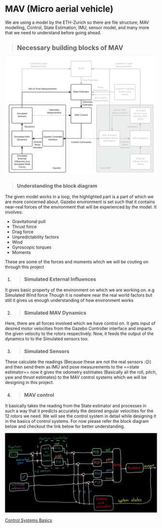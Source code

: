 # MAV (Micro aerial vehicle)
We are using a model by the ETH-Zurich so there are file structure, MAV modelling, Control, State Estimation, IMU, sensor model, and many more that we need to understand before going ahead.

> ## Necessary building blocks of MAV

![Block Diagram](Images/MAV_Block_Diagram.png "Image")

> ### Understanding the block diagram

The given model works in a loop, the highlighted part is a part of which we are more concerned about. Gazebo environment is set such that it contains near-real forces of the environment that will be experienced by the model. It involves:
* Gravitational pull
* Thrust force
* Drag force
* Unpredictability factors
* Wind
* Gyroscopic torques
* Moments 

These are some of the forces and moments which we will be couting on through this project

1. > ### Simulated External Influences

It gives basic property of the environment on which we are working on. 
e.g Simulated Wind force
Though it is nowhere near the real world factors but still it gives us enough understanding of how environment works

2. > ### Simulated MAV Dynamics

Here, there are all forces involved which we have control on. It gets input of desired motor velocities from the Gazebo Controller interface and imparts the given velocity to the rotors respectively. Now, it feeds the output of the dynamics to to the Simulated sensors too.

3. > ### Simulated Sensors

These calculate the readings (Because these are not the real sensors :😉) and then send them as IMU and pose measurements to the ==state estimator== now it gives the odometry estimates (Basically all the roll, pitch, yaw and thrust estimates) to the MAV control systems which we will be designing in this project.

4. >### MAV control

It basically takes the reading from the State estimator and processes in such a way that it predicts accurately the desired angular velocities for the 12 rotors we need. We will see the control system in detail while designing it in the basics of control systems.
For now please refer the block diagram below and checkout the link below for better understanding.

![MAV control Basic](Images/MAV_Controller_Basic_Structure.png "Controller")

[Control Systems Basics](https://youtube.com/playlist?list=PLn8PRpmsu08oOLBVYYIwwN_nvuyUqEjrj "Playlist")